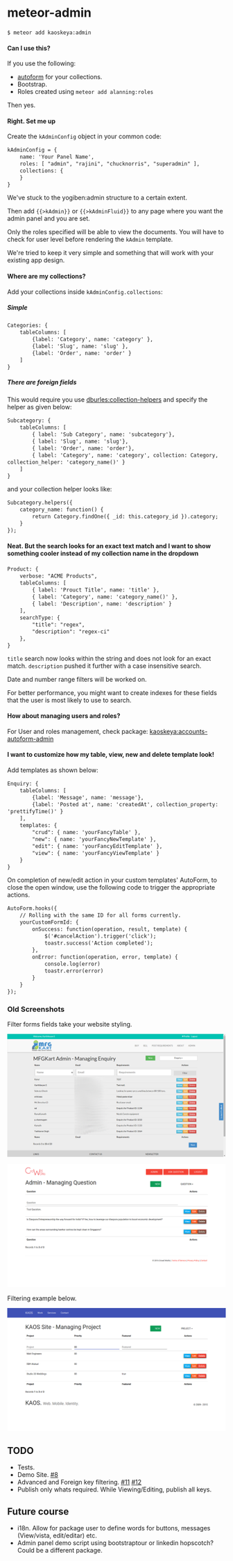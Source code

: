 # meteor-admin
`$ meteor add kaoskeya:admin`

#### Can I use this? ####

If you use the following:

* [autoform](https://github.com/aldeed/meteor-autoform) for your collections.
* Bootstrap.
* Roles created using `meteor add alanning:roles`

Then yes. 

#### Right. Set me up ####

Create the `kAdminConfig` object in your common code:

```
kAdminConfig = {
	name: 'Your Panel Name',
	roles: [ "admin", "rajini", "chucknorris", "superadmin" ],
	collections: {
	}
}
```

We've stuck to the yogiben:admin structure to a certain extent.

Then add `{{>kAdmin}}` or `{{>kAdminFluid}}` to any page where you want the admin panel and you are set.

Only the roles specified will be able to view the documents. You will have to check for user level before rendering the `kAdmin` template.

We're tried to keep it very simple and something that will work with your existing app design.

#### Where are my collections? ####

Add your collections inside `kAdminConfig.collections`:

##### Simple #####

```
Categories: {
	tableColumns: [
		{label: 'Category', name: 'category' },
		{label: 'Slug', name: 'slug' },
		{label: 'Order', name: 'order' }
	]
}
```

##### There are foreign fields #####

This would require you use [dburles:collection-helpers](https://atmospherejs.com/dburles/collection-helpers) and specify the helper as given below:

```
Subcategory: {
	tableColumns: [
		{ label: 'Sub Category', name: 'subcategory'},
		{ label: 'Slug', name: 'slug'},
		{ label: 'Order', name: 'order'},
		{ label: 'Category', name: 'category', collection: Category, collection_helper: 'category_name()' }
	]
}
```

and your collection helper looks like:

```
Subcategory.helpers({
	category_name: function() {
		return Category.findOne({ _id: this.category_id }).category;
	}
});
```

#### Neat. But the search looks for an exact text match and I want to show something cooler instead of my collection name in the dropdown  ####

```
Product: {
	verbose: "ACME Products",
	tableColumns: [
		{ label: 'Prouct Title', name: 'title' },
		{ label: 'Category', name: 'category_name()' },
		{ label: 'Description', name: 'description' }
	],
	searchType: {
		"title": "regex",
		"description": "regex-ci"
	},
}
```

`title` search now looks within the string and does not look for an exact match. `description` pushed it further with a case insensitive search.

Date and number range filters will be worked on.

For better performance, you might want to create indexes for these fields that the user is most likely to use to search.

#### How about managing users and roles? ####

For User and roles management, check package: [kaoskeya:accounts-autoform-admin](https://atmospherejs.com/kaoskeya/accounts-autoform-admin)

#### I want to customize how my table, view, new and delete template look! ####

Add templates as shown below:

```
Enquiry: {
	tableColumns: [
		{label: 'Message', name: 'message'},
		{label: 'Posted at', name: 'createdAt', collection_property: 'prettifyTime()' }
	],
	templates: {
		"crud": { name: 'yourFancyTable' },
		"new": { name: 'yourFancyNewTemplate' },
		"edit": { name: 'yourFancyEditTemplate' },
		"view": { name: 'yourFancyViewTemplate' }
	}
}
```

On completion of new/edit action in your custom templates' AutoForm, to close the open window, use the following code to trigger the appropriate actions.

```
AutoForm.hooks({
	// Rolling with the same ID for all forms currently.
	yourCustomFormId: {
		onSuccess: function(operation, result, template) {
			$('#cancelAction').trigger('click');
			toastr.success('Action completed');
		},
		onError: function(operation, error, template) {
			console.log(error)
			toastr.error(error)
		}
	}
});
```

### Old Screenshots ###

Filter forms fields take your website styling.

![kaoskeya:admin on site 1](https://raw.githubusercontent.com/kaoskeya/meteor-admin/master/screenshots/sample1.png "Sample Site 2")

![kaoskeya:admin on site 2](https://raw.githubusercontent.com/kaoskeya/meteor-admin/master/screenshots/sample2.png "Sample Site 1")

Filtering example below.

![kaoskeya:admin on site 3](https://raw.githubusercontent.com/kaoskeya/meteor-admin/master/screenshots/sample3.png "Sample Site 3")

## TODO ##

* Tests.
* Demo Site. [#8](https://github.com/kaoskeya/meteor-admin/issues/8)
* Advanced and Foreign key filtering. [#11](https://github.com/kaoskeya/meteor-admin/issues/11) [#12](https://github.com/kaoskeya/meteor-admin/issues/12)
* Publish only whats required. While Viewing/Editing, publish all keys.

## Future course ##

* i18n. Allow for package user to define words for buttons, messages (View/vista, edit/editar) etc. 
* Admin panel demo script using bootstraptour or linkedin hopscotch? Could be a different package.